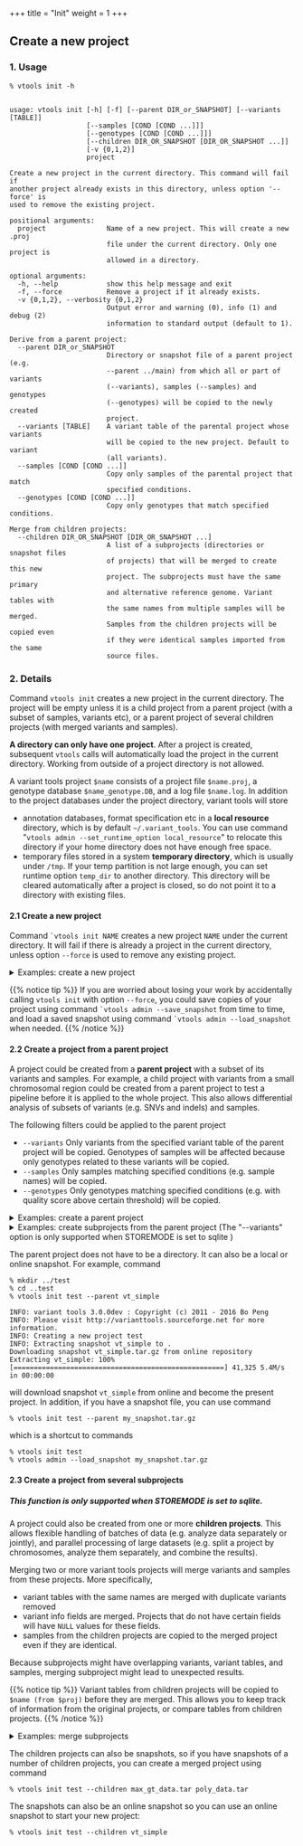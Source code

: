 +++
title = "Init"
weight = 1
+++

## Create a new project 

### 1. Usage

    % vtools init -h
    

    usage: vtools init [-h] [-f] [--parent DIR_or_SNAPSHOT] [--variants [TABLE]]
                       [--samples [COND [COND ...]]]
                       [--genotypes [COND [COND ...]]]
                       [--children DIR_OR_SNAPSHOT [DIR_OR_SNAPSHOT ...]]
                       [-v {0,1,2}]
                       project
    
    Create a new project in the current directory. This command will fail if
    another project already exists in this directory, unless option '--force' is
    used to remove the existing project.
    
    positional arguments:
      project               Name of a new project. This will create a new .proj
                            file under the current directory. Only one project is
                            allowed in a directory.
    
    optional arguments:
      -h, --help            show this help message and exit
      -f, --force           Remove a project if it already exists.
      -v {0,1,2}, --verbosity {0,1,2}
                            Output error and warning (0), info (1) and debug (2)
                            information to standard output (default to 1).
    
    Derive from a parent project:
      --parent DIR_or_SNAPSHOT
                            Directory or snapshot file of a parent project (e.g.
                            --parent ../main) from which all or part of variants
                            (--variants), samples (--samples) and genotypes
                            (--genotypes) will be copied to the newly created
                            project.
      --variants [TABLE]    A variant table of the parental project whose variants
                            will be copied to the new project. Default to variant
                            (all variants).
      --samples [COND [COND ...]]
                            Copy only samples of the parental project that match
                            specified conditions.
      --genotypes [COND [COND ...]]
                            Copy only genotypes that match specified conditions.
    
    Merge from children projects:
      --children DIR_OR_SNAPSHOT [DIR_OR_SNAPSHOT ...]
                            A list of a subprojects (directories or snapshot files
                            of projects) that will be merged to create this new
                            project. The subprojects must have the same primary
                            and alternative reference genome. Variant tables with
                            the same names from multiple samples will be merged.
                            Samples from the children projects will be copied even
                            if they were identical samples imported from the same
                            source files.


### 2. Details

Command `vtools init` creates a new project in the current directory. The project will be empty unless it is a child project from a parent project (with a subset of samples, variants etc), or a parent project of several children projects (with merged variants and samples). 

**A directory can only have one project**. After a project is created, subsequent `vtools` calls will automatically load the project in the current directory. Working from outside of a project directory is not allowed. 

A variant tools project `$name` consists of a project file `$name.proj`, a genotype database `$name_genotype.DB`, and a log file `$name.log`. In addition to the project databases under the project directory, variant tools will store 

*   annotation databases, format specification etc in a **local resource** directory, which is by default `~/.variant_tools`. You can use command "`vtools admin --set_runtime_option local_resource`" to relocate this directory if your home directory does not have enough free space. 
*   temporary files stored in a system **temporary directory**, which is usually under `/tmp`. If your temp partition is not large enough, you can set runtime option `temp_dir` to another directory. This directory will be cleared automatically after a project is closed, so do not point it to a directory with existing files. 



#### 2.1 Create a new project

Command `` `vtools init NAME `` creates a new project `NAME` under the current directory. It will fail if there is already a project in the current directory, unless option `--force` is used to remove any existing project. 

<details><summary> Examples: create a new project</summary> The following commands create a directory `myproj` and create a variant tools project in this directory: 

    % mkdir myproj
    % cd myproj
    % vtools init myproj
    
    INFO: variant tools 3.0.0dev : Copyright (c) 2011 - 2016 Bo Peng
    INFO: Please visit http://varianttools.sourceforge.net for more information.
    INFO: Creating a new project myproj
    

If you attempt to create another project in the same directory, command `` `vtools init `` will fail with an error message: 

    % vtools init myproj
    
    ERROR: A project can only be created in a directory without another project.

Using the `--force` option will remove the existing project and create a new one: 

    % vtools init test --force
    
    INFO: variant tools 3.0.0dev : Copyright (c) 2011 - 2016 Bo Peng
    INFO: Please visit http://varianttools.sourceforge.net for more information.
    INFO: Creating a new project test
    
</details>


{{% notice tip %}}
If you are worried about losing your work by accidentally calling `vtools init` with option `--force`, you could save copies of your project using command `` `vtools admin --save_snapshot `` from time to time, and load a saved snapshot using command `` `vtools admin --load_snapshot `` when needed.
{{% /notice %}}



#### 2.2 Create a project from a parent project

A project could be created from a **parent project** with a subset of its variants and samples. For example, a child project with variants from a small chromosomal region could be created from a parent project to test a pipeline before it is applied to the whole project. This also allows differential analysis of subsets of variants (e.g. SNVs and indels) and samples. 

The following filters could be applied to the parent project 

*   `--variants` Only variants from the specified variant table of the parent project will be copied. Genotypes of samples will be affected because only genotypes related to these variants will be copied. 
*   `--samples` Only samples matching specified conditions (e.g. sample names) will be copied. 
*   `--genotypes` Only genotypes matching specified conditions (e.g. with quality score above certain threshold) will be copied. 

<details><summary> Examples: create a parent project</summary> Let us start from a snapshot project `quickStartGuide`: 

    % vtools admin --load_snapshot vt_quickStartGuide_v3
    
    Downloading snapshot vt_quickStartGuide_v3.tar.gz from online repository
    Extracting vt_quickStartGuide_v3: 100% [===================================] 148,585 20.1M/s in 00:00:00
    INFO: Snapshot vt_quickStartGuide_v3 has been loaded

    
This project has variants from two samples and a single master variant table with 4,858 variants: 

    % vtools show samples

    sample_name filename    HDF5
    HG00096     HG00096.vcf tmp_1_1_genotypes.h5
    HG00479     HG00479.vcf tmp_2_2_genotypes.h5
    
    % vtools show tables
    
    table      #variants    date message
    variant       10,036    May21 Master variant table 
    
Variants from the HG00096 and HG00479 samples could be selected to separate variant tables using commands 

    % vtools select variant --samples 'sample_name=="HG00096"' -t HG00096
                                 
    INFO: 324 variants selected.
    
    % vtools select variant --samples 'sample_name=="HG00479"' -t HG00479
    
    INFO: 317 variants selected.

The project now has three variant tables 

    % vtools show tables
    
    table      #variants     date message
    HG00096                       324    May21
    HG00479                       317    May21
    variant                    10,036    May21 Master variant table
    

</details>

<details><summary> Examples: create subprojects from the parent project (The "--variants" option is only supported when STOREMODE is set to sqlite )</summary> You can create a subproject with variants from the CEU: 


    % mkdir myproj
    % cd myproj
    % vtools admin --load_snapshot vt_quickStartGuide
    % export STOREMODE="sqlite"
    % vtools select variant --samples 'sample_name == "CEU"' -t CEU 'Variants from CEU population'
    % vtools select variant --samples 'sample_name == "JPT"' -t JPT 'Variants from JPT population'
    % mkdir ../CEU
    % cd ../CEU
    % vtools init CEU --parent ../myproj --variants CEU
    
    INFO: variant tools 3.0.0dev : Copyright (c) 2011 - 2016 Bo Peng
    INFO: Please visit http://varianttools.sourceforge.net for more information.
    INFO: Creating a new project CEU
    Copying variant tables ../myproj/test.proj: 100% [============================] 6 251.6/s in 00:00:00
    Copying samples: 100% [=======================================================] 2 211.4/s in 00:00:00
    INFO: 3489 variants and 2 samples are copied
    

The new project has a master variant table with 3,489 variants: 



    % vtools show tables
    
    table      #variants     date message
    CEU            3,489    May14 Variants from CEU population
    JPT            1,531    May14 Variants from JPT population
    variant        3,489
    

and two samples (with subsets of variants): 



    % vtools show genotypes
    
    sample_name	filename	num_genotypes	sample_genotype_fields
    CEU	CEU.exon.2010_03.sites.vcf.gz	3489	
    JPT	JPT.exon.2010_03.sites.vcf.gz	1531
    

You can create another project with variants in the JPT population, and only the JPT sample: 



    % mkdir ../JPT
    % cd ../JPT
    % vtools init JPT  --parent ../myproj --variants JPT --samples 'sample_name == "JPT"'
    
    INFO: variant tools 3.0.0dev : Copyright (c) 2011 - 2016 Bo Peng
    INFO: Please visit http://varianttools.sourceforge.net for more information.
    INFO: Creating a new project JPT
    Copying variant tables ../myproj/test.proj: 100% [==================================] 6 214.4/s in 00:00:00
    Copying samples: 100% [=============================================================] 1 111.3/s in 00:00:00
    INFO: 4858 variants and 1 samples are copied
    

The new JPT project has a master variant table with 2,900 variants, 

    % vtools show tables
    
    table      #variants     date message
    CEU            1,531    May14 Variants from CEU population
    JPT            2,900    May14 Variants from JPT population
    variant        2,900    
    

and a single sample JPT: 



    % vtools show samples
    
    sample_name	filename
    JPT        	JPT.exon...3.sites.vcf.gz




if you use `–-samples` (or `–-genotypes`) options without `–-variants` option to create a subproject, all of the variant tables in the parent project will be copied into your subproject, and the specified samples or genotypes will be copied to your subproject. 

</details>

The parent project does not have to be a directory. It can also be a local or online snapshot. For example, command 


    % mkdir ../test
    % cd ..test
    % vtools init test --parent vt_simple
    
    INFO: variant tools 3.0.0dev : Copyright (c) 2011 - 2016 Bo Peng
    INFO: Please visit http://varianttools.sourceforge.net for more information.
    INFO: Creating a new project test
    INFO: Extracting snapshot vt_simple to .
    Downloading snapshot vt_simple.tar.gz from online repository
    Extracting vt_simple: 100% [====================================================] 41,325 5.4M/s in 00:00:00
    

will download snapshot `vt_simple` from online and become the present project. In addition, if you have a snapshot file, you can use command 



    % vtools init test --parent my_snapshot.tar.gz
    

which is a shortcut to commands 



    % vtools init test 
    % vtools admin --load_snapshot my_snapshot.tar.gz
    



#### 2.3 Create a project from several subprojects


##### This function is only supported when STOREMODE is set to sqlite. 

A project could also be created from one or more **children projects**. This allows flexible handling of batches of data (e.g. analyze data separately or jointly), and parallel processing of large datasets (e.g. split a project by chromosomes, analyze them separately, and combine the results). 

Merging two or more variant tools projects will merge variants and samples from these projects. More specifically, 

*   variant tables with the same names are merged with duplicate variants removed 
*   variant info fields are merged. Projects that do not have certain fields will have `NULL` values for these fields. 
*   samples from the children projects are copied to the merged project even if they are identical. 

Because subprojects might have overlapping variants, variant tables, and samples, merging subproject might lead to unexpected results. 



{{% notice tip %}}
Variant tables from children projects will be copied to `$name (from $proj)` before they are merged. This allows you to keep track of information from the original projects, or compare tables from children projects.
{{% /notice %}}

<details><summary> Examples: merge subprojects</summary> Continue from the previous example, if we just merge the CEU and JPT projects we created, 

    % mkdir ../merged
    % cd ../merged
    % vtools init merged --children ../CEU ../JPT 
    
    INFO: variant tools 3.0.0dev : Copyright (c) 2011 - 2016 Bo Peng
    INFO: Please visit http://varianttools.sourceforge.net for more information.
    INFO: Creating a new project merged
    Loading ../CEU/CEU (1/2): 0 0.0/s in 00:00:00                                                              
    Loading ../JPT/JPT (2/2): 0 0.0/s in 00:00:00                                                              
    Merging all projects: 100% [========================================================] 22 21.9/s in 00:00:01

    

we will see that variants from these two projects are corrected merged 



    % vtools show tables
    
    table                 #variants     date message
    CEU                       3,489    May14 Variants from CEU population (merged)
    CEU (from CEU)            3,489    May14 Variants from CEU population (from CEU)
    CEU (from JPT)            1,531    May14 Variants from CEU population (from JPT)
    JPT                       2,900    May14 Variants from JPT population (merged)
    JPT (from CEU)            1,531    May14 Variants from JPT population (from CEU)
    JPT (from JPT)            2,900    May14 Variants from JPT population (from JPT)
    variant                   4,858    May14  (merged)
    variant (from CEU)        3,489           (from CEU)
    variant (from JPT)        1,369           (from JPT)        
    

but we have three samples with different number of variants 

    % vtools show genotypes
    
    sample_name	filename                 	num_genotypes	sample_genotype_fields
    CEU        	CEU.exon...3.sites.vcf.gz	3489         	
    JPT        	JPT.exon...3.sites.vcf.gz	1531         	
    JPT        	JPT.exon...3.sites.vcf.gz	2900   
    

Because the latter two samples have the same name, it is even difficult to remove one of them using command `vtools remove samples`. If you have to merge samples with the same names from different projects, it is recommended that you use command `vtools admin --rename_samples` to change names of samples before merging, and remove duplicated samples afterwards. 



If you have a large number of samples from different sources, it is a good idea to create subprojects for groups of samples. Merging subprojects will be faster than reading from source files again. However, due to the overhead of re-mapping all variants, pre-processing each sample by creating its own project usually does not help much. 

</details>

The children projects can also be snapshots, so if you have snapshots of a number of children projects, you can create a merged project using command 



    % vtools init test --children max_gt_data.tar poly_data.tar
    

The snapshots can also be an online snapshot so you can use an online snapshot to start your new project: 



    % vtools init test --children vt_simple